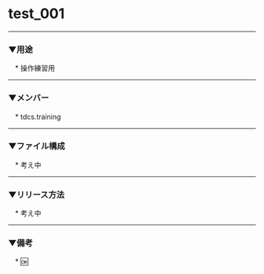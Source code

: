 # test_001

---
### ▼用途
　* 操作練習用

---
### ▼メンバー
　* tdcs.training

---
### ▼ファイル構成
　* 考え中

---
### ▼リリース方法
　* 考え中

---
### ▼備考
　* :ok:
